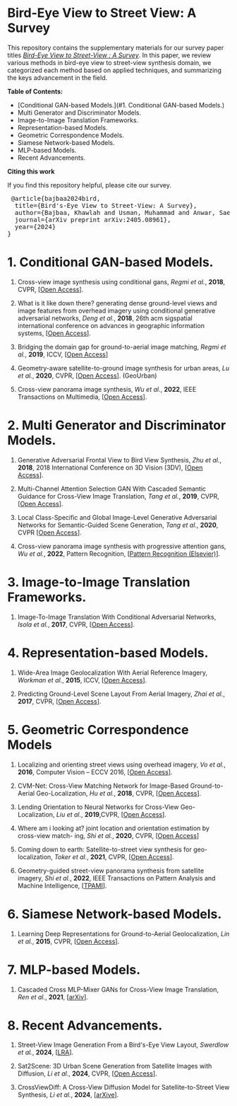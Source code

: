 # Bird-Eye View to Street View: A Survey

This repository contains the supplementary materials for our survey paper titles _<a href="https://arxiv.org/abs/2405.08961" target="_blank">Bird-Eye View to Street-View : A Survey</a>_. In this paper, we review various methods in bird-eye view to street-view synthesis domain, we categorized each method based on applied techniques, and summarizing the keys advancement in the field. 

**Table of Contents:**
- [Conditional GAN-based Models.](#1. Conditional GAN-based Models.)
- Multi Generator and Discriminator Models.
- Image-to-Image Translation Frameworks.
- Representation-based Models.
- Geometric Correspondence Models.
- Siamese Network-based Models.
- MLP-based Models.
- Recent Advancements. 

**Citing this work**

If you find this repository helpful, please cite our survey.

<pre> @article{bajbaa2024bird,
  title={Bird's-Eye View to Street-View: A Survey},
  author={Bajbaa, Khawlah and Usman, Muhammad and Anwar, Saeed and Radwan, Ibrahim and Bais, Abdul},
  journal={arXiv preprint arXiv:2405.08961},
  year={2024}
} </pre>


# 1. Conditional GAN-based Models.

1. Cross-view image synthesis using conditional gans, _Regmi et al._, **2018**, CVPR, [[Open Access](https://openaccess.thecvf.com/content_cvpr_2018/html/Regmi_Cross-View_Image_Synthesis_CVPR_2018_paper.html)].

2. What is it like down there? generating dense
ground-level views and image features from
overhead imagery using conditional generative adversarial networks, _Deng et al._, **2018**, 26th acm sigspatial international conference on advances in geographic information
systems, [[Open Access](https://dl.acm.org/doi/abs/10.1145/3274895.3274969)].


2. Bridging the domain gap for ground-to-aerial image
matching, _Regmi et al._, **2019**, ICCV, [[Open Access](https://openaccess.thecvf.com/content_ICCV_2019/html/Regmi_Bridging_the_Domain_Gap_for_Ground-to-Aerial_Image_Matching_ICCV_2019_paper.html)] 

3. Geometry-aware satellite-to-ground image synthesis
for urban areas, _Lu et al._, **2020**, CVPR, [[Open Access](https://openaccess.thecvf.com/content_CVPR_2020/html/Lu_Geometry-Aware_Satellite-to-Ground_Image_Synthesis_for_Urban_Areas_CVPR_2020_paper.html)]. (GeoUrban)

4. Cross-view panorama image synthesis, _Wu et al._, **2022**, IEEE Transactions on Multimedia, [[Open Access](https://ieeexplore.ieee.org/abstract/document/9743312)]. 

# 2. Multi Generator and Discriminator Models.

1. Generative Adversarial Frontal View to Bird View Synthesis, _Zhu et al._, **2018**, 2018 International Conference on 3D Vision (3DV), [[Open Access](https://ieeexplore.ieee.org/abstract/document/8490997)]. 

2. Multi-Channel Attention Selection GAN With Cascaded Semantic Guidance for Cross-View Image Translation, _Tang et al._, **2019**, CVPR, [[Open Access](https://openaccess.thecvf.com/content_CVPR_2019/html/Tang_Multi-Channel_Attention_Selection_GAN_With_Cascaded_Semantic_Guidance_for_Cross-View_CVPR_2019_paper.html)].

4. Local Class-Specific and Global Image-Level Generative Adversarial Networks for Semantic-Guided Scene Generation, _Tang et al._, **2020**, CVPR [[Open Access](https://openaccess.thecvf.com/content_CVPR_2020/html/Tang_Local_Class-Specific_and_Global_Image-Level_Generative_Adversarial_Networks_for_Semantic-Guided_CVPR_2020_paper.html)]. 

3. Cross-view panorama image synthesis with progressive
attention gans, _Wu et al._, **2022**, Pattern Recognition, [[Pattern Recognition (Elsevier)](https://www.sciencedirect.com/science/article/abs/pii/S003132032200365X?via%3Dihub)]. 


# 3. Image-to-Image Translation Frameworks.

1. Image-To-Image Translation With Conditional Adversarial Networks, _Isola et al._, **2017**, CVPR, [[Open Access](https://openaccess.thecvf.com/content_cvpr_2017/html/Isola_Image-To-Image_Translation_With_CVPR_2017_paper.html)]. 


# 4. Representation-based Models.

1. Wide-Area Image Geolocalization With Aerial Reference Imagery, _Workman et al._, **2015**, ICCV, [[Open Access](https://openaccess.thecvf.com/content_iccv_2015/html/Workman_Wide-Area_Image_Geolocalization_ICCV_2015_paper.html)]. 

2. Predicting Ground-Level Scene Layout From Aerial Imagery, _Zhai et al._, **2017**, CVPR, [[Open Access](https://openaccess.thecvf.com/content_cvpr_2017/html/Zhai_Predicting_Ground-Level_Scene_CVPR_2017_paper.html)]. 

# 5. Geometric Correspondence Models

1. Localizing and orienting street views using overhead imagery, _Vo et al._, **2016**,  Computer Vision – ECCV 2016, [[Open Access](https://link.springer.com/chapter/10.1007/978-3-319-46448-0_30)].


2. CVM-Net: Cross-View Matching Network for Image-Based Ground-to-Aerial Geo-Localization, _Hu et al._, **2018**, CVPR, [[Open Access](https://openaccess.thecvf.com/content_cvpr_2018/html/Hu_CVM-Net_Cross-View_Matching_CVPR_2018_paper.html)]. 

1. Lending Orientation to Neural Networks for Cross-View Geo-Localization, _Liu et al._, **2019**,CVPR, [[Open Access](https://openaccess.thecvf.com/content_CVPR_2019/html/Liu_Lending_Orientation_to_Neural_Networks_for_Cross-View_Geo-Localization_CVPR_2019_paper.html)]. 


1. Where am i looking at? joint location and
orientation estimation by cross-view match-
ing, _Shi et al._, **2020**, CVPR, [[Open Access](https://openaccess.thecvf.com/content_CVPR_2020/html/Shi_Where_Am_I_Looking_At_Joint_Location_and_Orientation_Estimation_CVPR_2020_paper.html)] 

1. Coming down to earth: Satellite-to-street view synthesis for geo-localization, _Toker et al._, **2021**, CVPR, [[Open Access](https://openaccess.thecvf.com/content/CVPR2021/html/Toker_Coming_Down_to_Earth_Satellite-to-Street_View_Synthesis_for_Geo-Localization_CVPR_2021_paper.html)]. 

2. Geometry-guided street-view panorama
synthesis from satellite imagery, _Shi et al._, **2022**, IEEE Transactions on Pattern Analysis and Machine Intelligence, [[TPAMI](https://ieeexplore.ieee.org/abstract/document/9674229)]. 


# 6. Siamese Network-based Models.

1. Learning Deep Representations for Ground-to-Aerial Geolocalization, _Lin et al._, **2015**, CVPR, [[Open Access](https://www.cv-foundation.org/openaccess/content_cvpr_2015/html/Lin_Learning_Deep_Representations_2015_CVPR_paper.html)].

# 7. MLP-based Models.

1. Cascaded Cross MLP-Mixer GANs for Cross-View Image Translation, _Ren et al._, **2021**, [[arXiv](https://arxiv.org/abs/2110.10183)]. 

# 8. Recent Advancements. 
1. Street-View Image Generation From a Bird's-Eye View Layout, _Swerdlow et al._, **2024**, [[LRA](https://ieeexplore.ieee.org/abstract/document/10443014)].

2. Sat2Scene: 3D Urban Scene Generation from Satellite Images with Diffusion, _Li et al._, **2024**, CVPR, [[Open Access](https://openaccess.thecvf.com/content/CVPR2024/html/Li_Sat2Scene_3D_Urban_Scene_Generation_from_Satellite_Images_with_Diffusion_CVPR_2024_paper.html)].

3. CrossViewDiff: A Cross-View Diffusion Model for Satellite-to-Street View Synthesis, _Li et al._, **2024**, [[arXive](https://arxiv.org/abs/2408.14765)].



